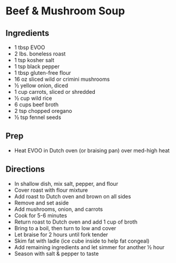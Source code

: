 # Beef & Mushroom Soup

## Ingredients

- 1 tbsp EVOO
- 2 lbs. boneless roast
- 1 tsp kosher salt
- 1 tsp black pepper
- 1 tbsp gluten-free flour
- 16 oz sliced wild or crimini mushrooms
- ½ yellow onion, diced
- 1 cup carrots, sliced or shredded
- ½ cup wild rice
- 6 cups beef broth
- 2 tsp chopped oregano
- ½ tsp fennel seeds

## Prep

- Heat EVOO in Dutch oven (or braising pan) over med-high heat

## Directions

- In shallow dish, mix salt, pepper, and flour
- Cover roast with flour mixture
- Add roast to Dutch oven and brown on all sides
- Remove and set aside
- Add mushrooms, onion, and carrots
- Cook for 5-6 minutes
- Return roast to Dutch oven and add 1 cup of broth
- Bring to a boil, then turn to low and cover
- Let braise for 2 hours until fork tender
- Skim fat with ladle (ice cube inside to help fat congeal)
- Add remaining ingredients and let simmer for another ½ hour
- Season with salt & pepper to taste
